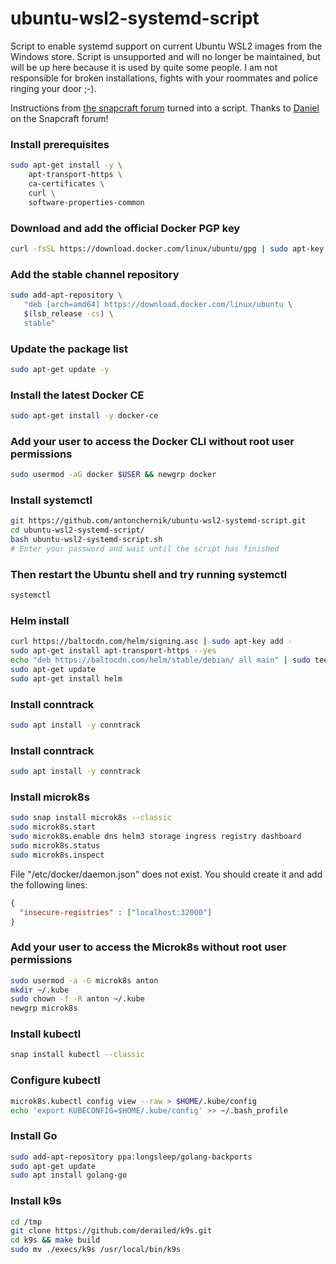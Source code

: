# ubuntu-wsl2-systemd-script
Script to enable systemd support on current Ubuntu WSL2 images from the Windows store. 
Script is unsupported and will no longer be maintained, but will be up here because it is used by quite some people.
I am not responsible for broken installations, fights with your roommates and police ringing your door ;-).

Instructions from [the snapcraft forum](https://forum.snapcraft.io/t/running-snaps-on-wsl2-insiders-only-for-now/13033) turned into a script. Thanks to [Daniel](https://forum.snapcraft.io/u/daniel) on the Snapcraft forum! 

### Install prerequisites
```sh
sudo apt-get install -y \
    apt-transport-https \
    ca-certificates \
    curl \
    software-properties-common
```
### Download and add the official Docker PGP key
```sh
curl -fsSL https://download.docker.com/linux/ubuntu/gpg | sudo apt-key add -
```

### Add the stable channel repository
```sh
sudo add-apt-repository \
   "deb [arch=amd64] https://download.docker.com/linux/ubuntu \
   $(lsb_release -cs) \
   stable"
```

### Update the package list
```sh
sudo apt-get update -y
```

### Install the latest Docker CE
```sh
sudo apt-get install -y docker-ce
```

### Add your user to access the Docker CLI without root user permissions
```sh
sudo usermod -aG docker $USER && newgrp docker
```

### Install systemctl
```sh
git https://github.com/antonchernik/ubuntu-wsl2-systemd-script.git
cd ubuntu-wsl2-systemd-script/
bash ubuntu-wsl2-systemd-script.sh
# Enter your password and wait until the script has finished
```
### Then restart the Ubuntu shell and try running systemctl
```sh
systemctl
```

### Helm install
```sh
curl https://baltocdn.com/helm/signing.asc | sudo apt-key add -
sudo apt-get install apt-transport-https --yes
echo "deb https://baltocdn.com/helm/stable/debian/ all main" | sudo tee /etc/apt/sources.list.d/helm-stable-debian.list
sudo apt-get update
sudo apt-get install helm
```

### Install conntrack
```sh
sudo apt install -y conntrack
```

### Install conntrack
```sh
sudo apt install -y conntrack
```

### Install microk8s
```sh
sudo snap install microk8s --classic
sudo microk8s.start
sudo microk8s.enable dns helm3 storage ingress registry dashboard
sudo microk8s.status
sudo microk8s.inspect
```
File "/etc/docker/daemon.json" does not exist.
You should create it and add the following lines:
```json
{
  "insecure-registries" : ["localhost:32000"]
}
```

### Add your user to access the Microk8s without root user permissions
```sh
sudo usermod -a -G microk8s anton
mkdir ~/.kube
sudo chown -f -R anton ~/.kube
newgrp microk8s
```

### Install kubectl
```sh
snap install kubectl --classic
```

### Configure kubectl
```sh
microk8s.kubectl config view --raw > $HOME/.kube/config
echo 'export KUBECONFIG=$HOME/.kube/config' >> ~/.bash_profile
```

### Install Go
```sh
sudo add-apt-repository ppa:longsleep/golang-backports
sudo apt-get update
sudo apt install golang-go
```

### Install k9s
```sh
cd /tmp
git clone https://github.com/derailed/k9s.git
cd k9s && make build
sudo mv ./execs/k9s /usr/local/bin/k9s
```